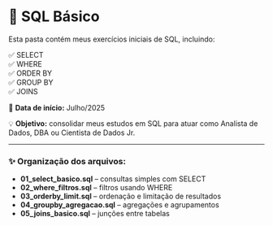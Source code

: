 # 📝 SQL Básico

Esta pasta contém meus exercícios iniciais de SQL, incluindo:

✅ SELECT  
✅ WHERE  
✅ ORDER BY  
✅ GROUP BY  
✅ JOINS

📅 **Data de início:** Julho/2025

💡 **Objetivo:** consolidar meus estudos em SQL para atuar como Analista de Dados, DBA ou Cientista de Dados Jr.

---

### ✨ Organização dos arquivos:

- **01_select_basico.sql** – consultas simples com SELECT
- **02_where_filtros.sql** – filtros usando WHERE
- **03_orderby_limit.sql** – ordenação e limitação de resultados
- **04_groupby_agregacao.sql** – agregações e agrupamentos
- **05_joins_basico.sql** – junções entre tabelas

